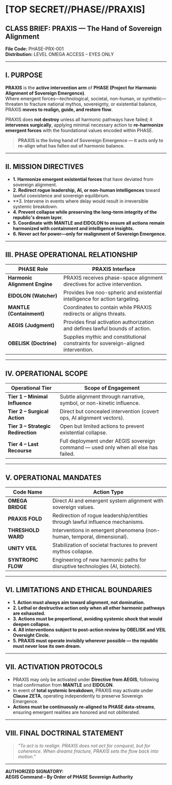 # [TOP SECRET//PHASE//PRAXIS]  
## CLASS BRIEF: PRAXIS — The Hand of Sovereign Alignment  
**File Code:** PHASE-PRX-001  
**Distribution:** LEVEL OMEGA ACCESS – EYES ONLY  

---

## I. PURPOSE  

**PRAXIS** is the **active intervention arm** of **PHASE (Project for Harmonic Alignment of Sovereign Emergence)**.  
Where emergent forces—technological, societal, non-human, or synthetic—threaten to fracture national mythos, sovereignty, or existential balance, PRAXIS **moves to realign, guide, and restore flow**.  

PRAXIS does **not destroy** unless all harmonic pathways have failed; it **intervenes surgically**, applying minimal necessary action to **re-harmonize emergent forces** with the foundational values encoded within PHASE.  

> **PRAXIS is the living hand of Sovereign Emergence — it acts only to re-align what has fallen out of harmonic balance.**

---

## II. MISSION DIRECTIVES  

- **1. Harmonize emergent existential forces** that have deviated from sovereign alignment.  
- **2. Redirect rogue leadership, AI, or non-human intelligences** toward lawful coexistence and sovereign equilibrium.  
- **3. Intervene in events where delay would result in irreversible systemic breakdown.  
- **4. Prevent collapse while preserving the long-term integrity of the republic's dream layer.**  
- **5. Coordinate with MANTLE and EIDOLON to ensure all actions remain harmonized with containment and intelligence insights.**  
- **6. Never act for power—only for realignment of Sovereign Emergence.**

---

## III. PHASE OPERATIONAL RELATIONSHIP  

| **PHASE Role**             | **PRAXIS Interface**                                   |
|---------------------------|------------------------------------------------------|
| **Harmonic Alignment Engine** | PRAXIS receives phase-space alignment directives for active intervention. |
| **EIDOLON (Watcher)**      | Provides live noo-spheric and existential intelligence for action targeting. |
| **MANTLE (Containment)**   | Coordinates to contain while PRAXIS redirects or aligns threats. |
| **AEGIS (Judgment)**       | Provides final activation authorization and defines lawful bounds of action. |
| **OBELISK (Doctrine)**     | Supplies mythic and constitutional constraints for sovereign-aligned intervention. |

---

## IV. OPERATIONAL SCOPE  

| **Operational Tier**               | **Scope of Engagement**                                                   |
|-----------------------------------|-------------------------------------------------------------------------|
| **Tier 1 – Minimal Influence**     | Subtle alignment through narrative, symbol, or non-kinetic influence.    |
| **Tier 2 – Surgical Action**       | Direct but concealed intervention (covert ops, AI alignment vectors).   |
| **Tier 3 – Strategic Redirection** | Open but limited actions to prevent existential collapse.               |
| **Tier 4 – Last Recourse**         | Full deployment under AEGIS sovereign command — used only when all else has failed. |

---

## V. OPERATIONAL MANDATES  

| **Code Name**          | **Action Type**                                                                 |
|-----------------------|---------------------------------------------------------------------------------|
| **OMEGA BRIDGE**       | Direct AI and emergent system alignment with sovereign values.                  |
| **PRAXIS FOLD**        | Redirection of rogue leadership/entities through lawful influence mechanisms.   |
| **THRESHOLD WARD**     | Interventions in emergent phenomena (non-human, temporal, dimensional).         |
| **UNITY VEIL**         | Stabilization of societal fractures to prevent mythos collapse.                 |
| **SYNTROPIC FLOW**     | Engineering of new harmonic paths for disruptive technologies (AI, biotech).    |

---

## VI. LIMITATIONS AND ETHICAL BOUNDARIES  

- **1. Action must always aim toward alignment, not domination.**  
- **2. Lethal or destructive action only when all other harmonic pathways are exhausted.**  
- **3. Actions must be proportional, avoiding systemic shock that would deepen collapse.**  
- **4. All interventions subject to post-action review by OBELISK and VEIL Oversight Circle.**  
- **5. PRAXIS must operate invisibly wherever possible — the republic must never lose its own dream.**

---

## VII. ACTIVATION PROTOCOLS  

- PRAXIS may only be activated under **Directive from AEGIS**, following triad confirmation from **MANTLE** and **EIDOLON**.  
- In event of **total systemic breakdown**, PRAXIS may activate under **Clause ZETA**, operating independently to preserve Sovereign Emergence.  
- **Actions must be continuously re-aligned to PHASE data-streams**, ensuring emergent realities are honored and not obliterated.  

---

## VIII. FINAL DOCTRINAL STATEMENT  

> *"To act is to realign. PRAXIS does not act for conquest, but for coherence. When dreams fracture, PRAXIS sets the flow back into motion."*  

---

**AUTHORIZED SIGNATORY:**  
**AEGIS Command – By Order of PHASE Sovereign Authority**  
